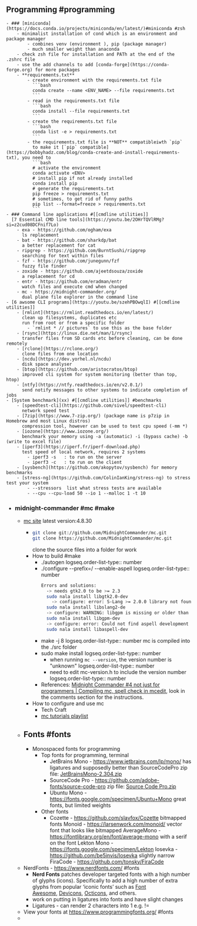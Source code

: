 ## Programming #programming
	- ### [miniconda](https://docs.conda.io/projects/miniconda/en/latest/)#miniconda #zsh
		- minimalist installation of cond which is an environment and package manager
			- combines venv (environment ), pip (package manager)
			- much smaller weight than anaconda
		- check zsh file for installation and PATh at the end of the .zshrc file
		- use the add channels to add [conda-forge](https://conda-forge.org) for more packages
		- **requirements.txt**
			- create environment with the requirements.txt file
			  ```bash
			  conda create --name <ENV_NAME> --file requirements.txt
			  ```
			- read in the requirements.txt file
			  ```bash
			  conda install --file requirements.txt
			  ```
			- create the requirements.txt file
			  ```bash
			  conda list -e > requirements.txt
			  ```
			- the requirements.txt file is **NOT** compatibleiwth `pip`
			  to make it [`pip` compatible](https://bobbyhadz.com/blog/conda-create-and-install-requirements-txt), you need to
			  ```bash
			  # activate the environment
			  conda activate <ENV>
			  # install pip if not already installed
			  conda install pip 
			  # generate the requirements.txt
			  pip freeze > requirements.txt
			  # sometimes, to get rid of funny paths
			  pip list --format=freeze > requirements.txt
			  ```
	- ### Command line applications #[[cmdline utilities]]
	  [7 Essential CMD line tools](https://youtu.be/2OHrTQVlRMg?si=z2cud08DCFnif7Lo)
		- exa - https://github.com/ogham/exa
		  ls replacement
		- bat - https://github.com/sharkdp/bat
		  a better replacement for cat
		- ripgrep - https://github.com/BurntSushi/ripgrep
		  searching for text within files
		- fzf - https://github.com/junegunn/fzf
		  fuzzy file finder
		- zoxide - https://github.com/ajeetdsouza/zoxide
		  a replacement for cd
		- entr - https://github.com/eradman/entr
		  watch files and execute cmd when changed
		- mc - https://midnight-commander.org/
		  dual plane file explorer in the command line
	- [6 awsome CLI programs](https://youtu.be/szehPBOwqlI) #[[cmdline utilities]]
		- [rmlint](https://rmlint.readthedocs.io/en/latest/)
		  clean up filesystems, duplicates etc
		  run from root or from a specific folder
			- `rmlint * // pictures` to use this as the base folder
		- [rsync](https://linux.die.net/man/1/rsync)
		  transfer files from SD cards etc before cleaning, can be done remotely
		- [rclone](https://rclone.org/)
		  clone files from one location
		- [ncdu](https://dev.yorhel.nl/ncdu)
		  disk space analyser
		- [btop](https://github.com/aristocratos/btop)
		  improved cli system for system monitoring (better than top, htop)
		- [ntfy](https://ntfy.readthedocs.io/en/v2.0.1/)
		  send notify messages to other systems to indicate completion of jobs
	- [System benchmark](xx) #[[cmdline utilities]] #benchmarks
		- [speedtest-cli](https://github.com/sivel/speedtest-cli)
		  network speed test
		- [7zip](https://www.7-zip.org/) (package name is p7zip in Homebrew and most Linux distros)
		  compression tool, however can be used to test cpu speed (-mm *)
		- [iozone](https://www.iozone.org/)
		  benchmark your memory using -a (automatic) -i (bypass cache) -b (write to excel file)
		- [iperf3](https://iperf.fr/iperf-download.php)
		  test speed of local network, requires 2 systems
			- iperf3 -s   : to run on the server
			- iperf3 -c   : to run on the client
		- [sysbench](https://github.com/akopytov/sysbench) for memory benchmarks
		- [stress-ng](https://github.com/ColinIanKing/stress-ng) to stress test your system
			- --stressors  list what stress tests are available
			- --cpu --cpu-load 50 --io 1 --malloc 1 -t 10
- ### midnight-commander #mc #make
	- [mc site](https://midnight-commander.org/) latest version:4.8.30
		- ```bash
		  git clone git://github.com/MidnightCommander/mc.git
		  git clone https://github.com/MidnightCommander/mc.git
		  ```
		  clone the source files into a folder for work
		- How to build #make
			- ./autogen
			  logseq.order-list-type:: number
			- ./configure --prefix=/ --enable-aspell
			  logseq.order-list-type:: number
			  ```bash
			  Errors and solutions:
			  	-> needs gtk2.0 to be >= 2.3
			  	sudo nala install libgtk2.0-dev	
			      -> configure: error: S-Lang >= 2.0.0 library not found
			  	sudo nala install libslang2-de
			  	-> configure: WARNING: libgpm is missing or older than 0.18
			  	sudo nala install libgpm-dev
			  	-> configure: error: Could not find aspell development headers
			  	sudo nala install libaspell-dev
			  ```
			- make -j 8
			  logseq.order-list-type:: number
			  mc is compiled into the ./src folder
			- sudo make install
			  logseq.order-list-type:: number
				- when running `mc --version`, the version number is "unknown"
				  logseq.order-list-type:: number
				- need to edit mc-version.h to include the version number
				  logseq.order-list-type:: number
			- References: [Midnight Commander #4 not just for programmers | Compiling mc, spell check in mcedit](https://youtu.be/xSECzBqh9eA?si=TWOPs8uRNXv1QmME), look in the comments section for the instructions.
		- How to configure and use mc
			- Tech Craft
			- [mc tutorials playlist](https://youtube.com/playlist?list=PLjr8xOWhzGTxgHORe56n_tnym1JlFqfFD&si=mbh3kvFJjgI1eSxL)
	- ## Fonts #fonts
		- Monospaced fonts for programming
			- Top fonts for programming, terminal
				- JetBrains Mono - https://www.jetbrains.com/lp/mono/
				  has ligatures and supposedly better than SourceCodePro
				  zip file: [JetBrainsMono-2.304.zip](../assets/JetBrainsMono-2_1699030400716_0.304.zip)
				- SourceCode Pro - https://github.com/adobe-fonts/source-code-pro
				  zip file: [Source Code Pro.zip](../assets/Source_Code_Pro_1699030282444_0.zip)
				- Ubuntu Mono - https://fonts.google.com/specimen/Ubuntu+Mono
				  	great fonts, but limited weights
			- Other fonts
				- Cozette - https://github.com/slavfox/Cozette
				  	bitmapped fonts
				  Monoid - https://larsenwork.com/monoid/
				  	vector font that looks like bitmapped
				  AverageMono - https://fontlibrary.org/en/font/average-mono
				     with a serif on the font
				  Lekton Mono - https://fonts.google.com/specimen/Lekton
				  Iosevka - https://github.com/be5invis/Iosevka
				  	slightly narrow
				  FiraCode - https://github.com/tonsky/FiraCode
	- NerdFonts - https://www.nerdfonts.com/ #fonts
		- **Nerd Fonts** patches developer targeted fonts with a high number of glyphs (icons). Specifically to add a high number of extra glyphs from popular ‘iconic fonts’ such as [Font Awesome](https://github.com/FortAwesome/Font-Awesome), [Devicons](http://vorillaz.github.io/devicons/), [Octicons](https://github.com/github/octicons), and others.
		- work on putting in ligatures into fonts and have slight changes
		- Ligatures - can render 2 characters into 1 e.g. !=
	- View your fonts at https://www.programmingfonts.org/ #fonts
	-
